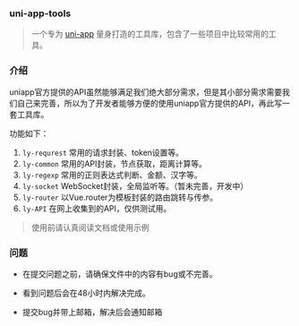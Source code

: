 ### uni-app-tools

> 一个专为 [uni-app](https://uniapp.dcloud.io/) 量身打造的工具库，包含了一些项目中比较常用的工具。



### 介绍

uniapp官方提供的API虽然能够满足我们绝大部分需求，但是其小部分需求需要我们自己来完善，所以为了开发者能够方便的使用uniapp官方提供的API，再此写一套工具库。

功能如下：



1. `ly-requrest` 常用的请求封装、token设置等。
2. `ly-common` 常用的API封装，节点获取，距离计算等。
3. `ly-regexp` 常用的正则表达式判断、金额、汉字等。
4. `ly-socket` WebSocket封装，全局监听等。（暂未完善，开发中）
5. `ly-router` 以Vue.router为模板封装的路由跳转与传参。
6. `ly-API` 在网上收集到的API，仅供测试用。

> 使用前请认真阅读文档或使用示例



### 问题

- 在提交问题之前，请确保文件中的内容有bug或不完善。

- 看到问题后会在48小时内解决完成。
- 提交bug并带上邮箱，解决后会通知邮箱


